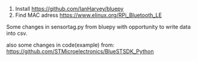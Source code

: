 1. Install https://github.com/IanHarvey/bluepy
2. Find MAC adress https://www.elinux.org/RPi_Bluetooth_LE

Some changes in sensortag.py from bluepy with opportunity to write data into csv. 


also some changes in code(example) from: https://github.com/STMicroelectronics/BlueSTSDK_Python
